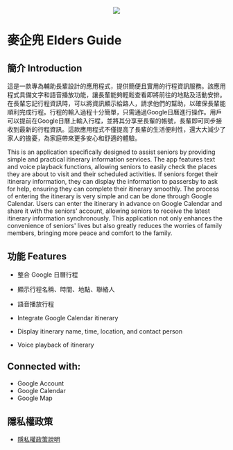 <p align="center">
  <img src="https://github.com/user-attachments/assets/09ee76d7-1dfd-4251-9f98-1d630ed0c9ff">
</p>

# 麥企兜 Elders Guide 


## 簡介 Introduction

這是一款專為輔助長輩設計的應用程式，提供簡便且實用的行程資訊服務。該應用程式具備文字和語音播放功能，讓長輩能夠輕鬆查看即將前往的地點及活動安排。在長輩忘記行程資訊時，可以將資訊顯示給路人，請求他們的幫助，以確保長輩能順利完成行程。行程的輸入過程十分簡單，只需通過Google日曆進行操作。用戶可以提前在Google日曆上輸入行程，並將其分享至長輩的帳號，長輩即可同步接收到最新的行程資訊。這款應用程式不僅提高了長輩的生活便利性，還大大減少了家人的擔憂，為家庭帶來更多安心和舒適的體驗。

This is an application specifically designed to assist seniors by providing simple and practical itinerary information services. The app features text and voice playback functions, allowing seniors to easily check the places they are about to visit and their scheduled activities. If seniors forget their itinerary information, they can display the information to passersby to ask for help, ensuring they can complete their itinerary smoothly. The process of entering the itinerary is very simple and can be done through Google Calendar. Users can enter the itinerary in advance on Google Calendar and share it with the seniors' account, allowing seniors to receive the latest itinerary information synchronously. This application not only enhances the convenience of seniors' lives but also greatly reduces the worries of family members, bringing more peace and comfort to the family. 

## 功能 Features
- 整合 Google 日曆行程
- 顯示行程名稱、時間、地點、聯絡人
- 語音播放行程 

- Integrate Google Calendar itinerary
- Display itinerary name, time, location, and contact person
- Voice playback of itinerary

## Connected with: 
- Google Account
- Google Calendar
- Google Map

## 隱私權政策
- [隱私權政策說明](https://n0t-micha3l.github.io/Elders-Guide/Privacy%20Policy.html)
